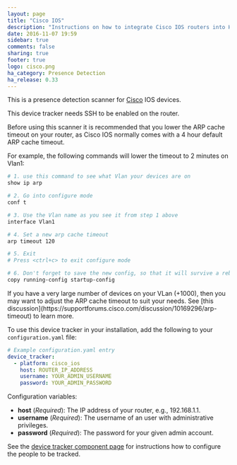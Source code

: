 ```yaml
---
layout: page
title: "Cisco IOS"
description: "Instructions on how to integrate Cisco IOS routers into Home Assistant."
date: 2016-11-07 19:59
sidebar: true
comments: false
sharing: true
footer: true
logo: cisco.png
ha_category: Presence Detection
ha_release: 0.33
---
```


This is a presence detection scanner for [Cisco](http://www.cisco.com) IOS devices.

<p class='note warning'>
This device tracker needs SSH to be enabled on the router.
</p>

Before using this scanner it is recommended that you lower the ARP cache timeout on your router, as Cisco IOS normally comes with a 4 hour default ARP cache timeout. 

For example, the following commands will lower the timeout to 2 minutes on Vlan1:

```bash
# 1. use this command to see what Vlan your devices are on
show ip arp

# 2. Go into configure mode
conf t

# 3. Use the Vlan name as you see it from step 1 above
interface Vlan1

# 4. Set a new arp cache timeout
arp timeout 120

# 5. Exit
# Press <ctrl+c> to exit configure mode

# 6. Don't forget to save the new config, so that it will survive a reboot
copy running-config startup-config
```

<p class='note warning'>
If you have a very large number of devices on your VLan (+1000), then you may want to adjust the ARP cache timeout to suit your needs. See [this discussion](https://supportforums.cisco.com/discussion/10169296/arp-timeout) to learn more. 
</p>

To use this device tracker in your installation, add the following to your `configuration.yaml` file:

```yaml
# Example configuration.yaml entry
device_tracker:
  - platform: cisco_ios
    host: ROUTER_IP_ADDRESS
    username: YOUR_ADMIN_USERNAME
    password: YOUR_ADMIN_PASSWORD
```

Configuration variables:

- **host** (*Required*): The IP address of your router, e.g., 192.168.1.1.
- **username** (*Required*): The username of an user with administrative privileges.
- **password** (*Required*): The password for your given admin account.


See the [device tracker component page](/components/device_tracker/) for instructions how to configure the people to be tracked.

